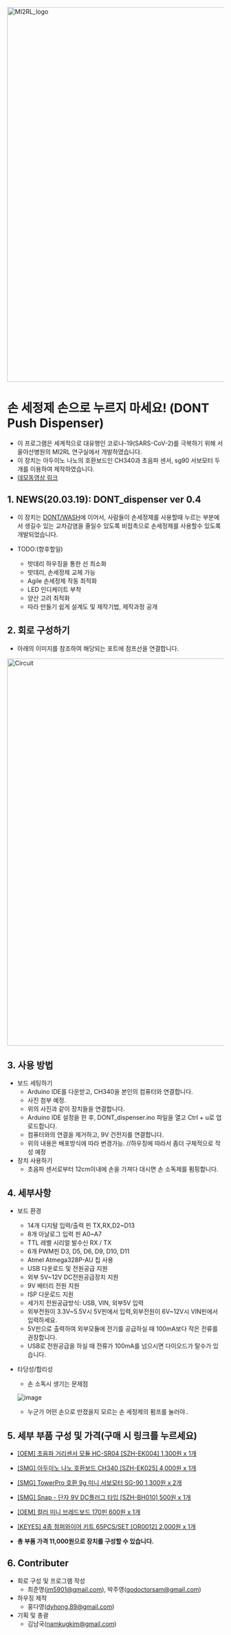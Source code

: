 <img width="871" alt="MI2RL_logo" src="https://user-images.githubusercontent.com/55417425/77146652-e4a44700-6ace-11ea-9e69-3d38b3f35392.png">
<br>

# 손 세정제 손으로 누르지 마세요! (DONT Push Dispenser)

* 이 프로그램은 세계적으로 대유행인 코로나-19(SARS-CoV-2)를 극복하기 위해 서울아산병원의 MI2RL 연구실에서 개발하였습니다.
* 이 장치는 아두이노 나노의 호환보드인 CH340과 초음파 센서, sg90 서보모터 두개를 이용하여 제작하였습니다.
* [데모동영상 링크](https://youtu.be/2AqtVSnK7Oo)


## 1. NEWS(20.03.19): DONT_dispenser ver 0.4

   * 이 장치는 [DONT/WASH](https://github.com/mi2rl/DONT)에 이어서, 사람들이 손세정제를 사용할때 누르는 부분에서 생길수 있는 교차감염을 줄일수 있도록 비접촉으로 손세정제를 사용할수 있도록 개발되었습니다.
   * TODO:(향후할일)

     * 밧데리 하우징을 통한 선 최소화
     * 밧데리, 손세정제 교체 가능
     * Agile 손세정제 작동 최적화
     * LED 인디케이트 부착
     * 양산 고려 최적화
     * 따라 만들기 쉽게 설계도 및 제작기법, 제작과정 공개

## 2. 회로 구성하기

   * 아래의 이미지를 참조하여 해당되는 포트에 점프선을 연결합니다.
<img width="900" alt="Circuit" src="https://user-images.githubusercontent.com/55417425/77146927-8b88e300-6acf-11ea-9d17-d67da54c015c.png">

## 3. 사용 방법


   * 보드 세팅하기
     * Arduino IDE를 다운받고, CH340을 본인의 컴퓨터와 연결합니다.
     * 사진 첨부 예정.
     * 위의 사진과 같이 장치들을 연결합니다.
     * Arduino IDE 설정을 한 후, DONT_dispenser.ino 파일을 열고 Ctrl + u로 업로드합니다.
     * 컴퓨터와의 연결을 제거하고, 9V 건전지를 연결합니다. 
     * 위의 내용은 배포방식에 따라 변경가능. //하우징에 따라서 좀더 구체적으로 작성 예정
   * 장치 사용하기 
     * 초음파 센서로부터 12cm이내에 손을 가져다 대시면 손 소독제를 펌핑합니다.

   

## 4. 세부사항


   * 보드 환경
     * 14개 디지털 입력/출력 핀 TX,RX,D2~D13
     * 8개 아날로그 입력 핀 A0~A7
     * TTL 레벨 시리얼 발수신 RX / TX
     * 6개 PWM핀 D3, D5, D6, D9, D10, D11
     * Atmel Atmega328P-AU 칩 사용
     * USB 다운로드 및 전원공급 지원
     * 외부 5V~12V DC전원공급장치 지원
     * 9V 배터리 전원 지원
     * ISP 다운로드 지원
     * 세가지 전원공급방식: USB, VIN, 외부5V 입력
     * 외부전원이 3.3V~5.5V시 5V핀에서 입력,외부전원이 6V~12V시 VIN핀에서 입력하세요.
     * 5V핀으로 출력하여 외부모듈에 전기를 공급하실 때 100mA보다 작은 전류를 권장합니다.
     * USB로 전원공급을 하실 때 전류가 100mA를 넘으시면 다이오드가 탈수가 있습니다.
   * 타당성/합리성
     * 손 소독시 생기는 문제점 
     
     ![image](https://user-images.githubusercontent.com/42925197/77137204-4903de00-6ab0-11ea-937e-0cba5ad5ad16.png)
       * 누군가 어떤 손으로 만졌을지 모르는 손 세정제의 펌프를 눌러야..
      
       
## 5. 세부 부품 구성 및 가격(구매 시 링크를 누르세요)
   * [[OEM] 초음파 거리센서 모듈 HC-SR04 [SZH-EK004] 1,300원 x 1개](http://www.devicemart.co.kr/goods/view?no=1076851)

   * [[SMG] 아두이노 나노 호환보드 CH340 [SZH-EK025] 4,000원 x 1개](http://www.devicemart.co.kr/goods/view?no=1342039)

   * [[SMG] TowerPro 호환 9g 미니 서보모터 SG-90 1,300원 x  2개](http://www.devicemart.co.kr/goods/view?no=1128421)

   * [[SMG] Snap - 단자 9V DC플러그 타입 [SZH-BH010] 500원 x 1개](http://www.devicemart.co.kr/goods/view?no=1323045)

   * [[OEM] 컬러 미니 브레드보드 170핀 600원 x 1개](http://www.devicemart.co.kr/goods/view?no=1329504)

   * [[KEYES] 4종 점퍼와이어 키트 65PCS/SET [OR0012] 2,000원 x 1개](http://www.devicemart.co.kr/goods/view?no=1329628)

* **총 부품 가격 11,000원으로 장치를 구성할 수 있습니다.**


## 6. Contributer

   
   * 회로 구성 및 프로그램 작성
     * 최준명([jm5901@gmail.com](mailto:jm5901@gmail.com)), 박주영(godoctorsam@gmail.com)   
   * 하우징 제작
     * 홍다영(dyhong.89@gmail.com)
   * 기획 및 총괄
     * 김남국([namkugkim@gmail.com](mailto:namkugkim@gmail.com))
